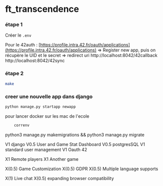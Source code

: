 # ft_transcendence

### étape 1
Créer le `.env`

Pour le 42auth :
[https://profile.intra.42.fr/oauth/applications](https://profile.intra.42.fr/oauth/applications)
=> Register new app, puis on récupère le UID et le secret
=> redirect uri
http://localhost:8042/42callback
http://localhost:8042/42sync

### étape 2
```bash
make
```

### creer une nouvelle app dans django
```bash
python manage.py startapp newapp
```


pour lancer docker sur les mac de l'ecole  
```bash
	correnv
```

python3 manage.py makemigrations && python3 manage.py migrate

V1		django
V0.5	User and Game Stat Dashboard
V0.5	postgresSQL
V1		standard user management
V1		Oauth 42

X1		Remote players
X1		Another game

X(0.5)	Game Customization
X(0.5) GDPR
X(0.5)	Multiple language supports

X(1)	Live chat
X(0.5)	expanding browser compatibility

